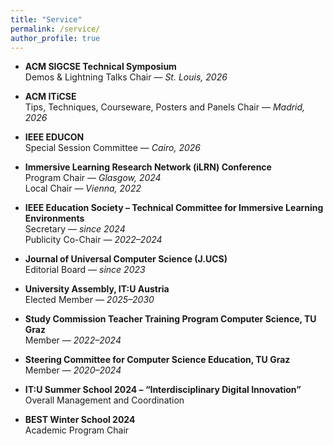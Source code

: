 ```yaml
---
title: "Service"
permalink: /service/
author_profile: true
---
```


- **ACM SIGCSE Technical Symposium**  
  Demos & Lightning Talks Chair — *St. Louis, 2026*

- **ACM ITiCSE**  
  Tips, Techniques, Courseware, Posters and Panels Chair — *Madrid, 2026*

- **IEEE EDUCON**  
  Special Session Committee — *Cairo, 2026*

- **Immersive Learning Research Network (iLRN) Conference**  
  Program Chair — *Glasgow, 2024*  
  Local Chair — *Vienna, 2022*

- **IEEE Education Society – Technical Committee for Immersive Learning Environments**  
  Secretary — *since 2024*  
  Publicity Co-Chair — *2022–2024*

- **Journal of Universal Computer Science (J.UCS)**  
  Editorial Board — *since 2023*

- **University Assembly, IT:U Austria**  
  Elected Member — *2025–2030*

- **Study Commission Teacher Training Program Computer Science, TU Graz**  
  Member — *2022–2024*

- **Steering Committee for Computer Science Education, TU Graz**  
  Member — *2020–2024*

- **IT:U Summer School 2024 – “Interdisciplinary Digital Innovation”**  
  Overall Management and Coordination

- **BEST Winter School 2024**  
  Academic Program Chair  